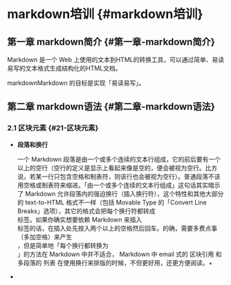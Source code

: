 # markdown培训 {#markdown培训}

## 第一章 markdown简介 {#第一章-markdown简介}

Markdown 是一个 Web 上使用的文本到HTML的转换工具，可以通过简单、易读易写的文本格式生成结构化的HTML文档。

markdownMarkdown 的目标是实现「易读易写」。

## 第二章 markdown语法 {#第二章-markdown语法}

### 2.1 区块元素 {#21-区块元素}

* **段落和换行**

  一个 Markdown 段落是由一个或多个连续的文本行组成，它的前后要有一个以上的空行（空行的定义是显示上看起来像是空的，便会被视为空行。比方说，若某一行只包含空格和制表符，则该行也会被视为空行）。普通段落不该用空格或制表符来缩进。「由一个或多个连续的文本行组成」这句话其实暗示了 Markdown 允许段落内的强迫换行（插入换行符），这个特性和其他大部分的 text-to-HTML 格式不一样（包括 Movable Type 的「Convert Line Breaks」选项），其它的格式会把每个换行符都转成  
  标签。如果你确实想要依赖 Markdown 来插入  
  标签的话，在插入处先按入两个以上的空格然后回车。的确，需要多费点事（多加空格）来产生  
  ，但是简单地「每个换行都转换为  
  」的方法在 Markdown 中并不适合， Markdown 中 email 式的 区块引用 和多段落的 列表 在使用换行来排版的时候，不但更好用，还更方便阅读。+

* 



